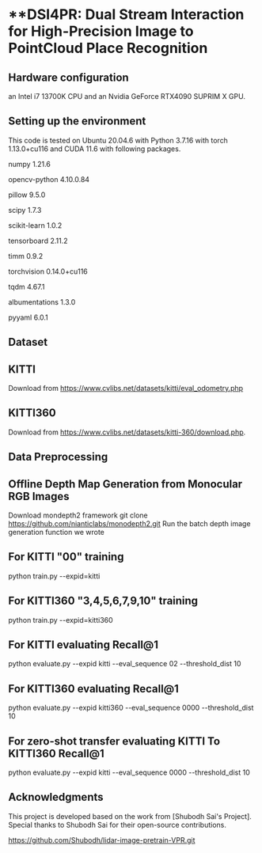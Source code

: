 # **DSI4PR: Dual Stream Interaction for High-Precision Image to PointCloud Place Recognition

## **Hardware configuration**

an Intel i7 13700K CPU and an Nvidia GeForce
RTX4090 SUPRIM X GPU. 

## **Setting up the environment**

This code is tested on Ubuntu 20.04.6 with Python 3.7.16 with torch 1.13.0+cu116 and CUDA 11.6 with following packages.

numpy                     1.21.6

opencv-python             4.10.0.84

pillow                    9.5.0 

scipy                     1.7.3 

scikit-learn              1.0.2  

tensorboard               2.11.2  

timm                      0.9.2  

torchvision               0.14.0+cu116 

tqdm                      4.67.1   

albumentations            1.3.0  

pyyaml                    6.0.1 

## **Dataset**

## **KITTI**

Download from https://www.cvlibs.net/datasets/kitti/eval_odometry.php

## **KITTI360**

Download from https://www.cvlibs.net/datasets/kitti-360/download.php.

## **Data Preprocessing**
## **Offline Depth Map Generation from Monocular RGB Images**
Download mondepth2 framework git clone https://github.com/nianticlabs/monodepth2.git
Run the batch depth image generation function we wrote

## **For KITTI "00" training**

python train.py --expid=kitti

## **For KITTI360 "3,4,5,6,7,9,10" training**

python train.py --expid=kitti360

## **For KITTI evaluating Recall@1**

python evaluate.py --expid kitti --eval_sequence 02 --threshold_dist 10

## **For KITTI360 evaluating Recall@1**

python evaluate.py --expid kitti360 --eval_sequence 0000 --threshold_dist 10

## **For zero-shot transfer evaluating KITTI To KITTI360 Recall@1**

python evaluate.py --expid kitti --eval_sequence 0000 --threshold_dist 10











## **Acknowledgments**

This project is developed based on the work from [Shubodh Sai's Project]. Special thanks to Shubodh Sai for their open-source contributions.




https://github.com/Shubodh/lidar-image-pretrain-VPR.git
